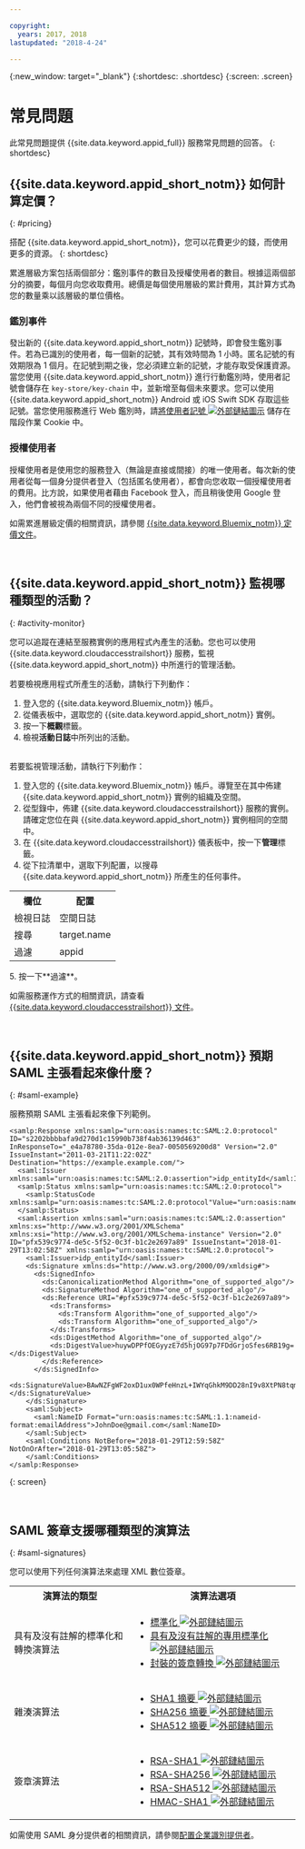 ```yaml
---

copyright:
  years: 2017, 2018
lastupdated: "2018-4-24"

---
```


{:new_window: target="_blank"}
{:shortdesc: .shortdesc}
{:screen: .screen}


# 常見問題

此常見問題提供 {{site.data.keyword.appid_full}} 服務常見問題的回答。
{: shortdesc}


## {{site.data.keyword.appid_short_notm}} 如何計算定價？
{: #pricing}

搭配 {{site.data.keyword.appid_short_notm}}，您可以花費更少的錢，而使用更多的資源。
{: shortdesc}

累進層級方案包括兩個部分：鑑別事件的數目及授權使用者的數目。根據這兩個部分的摘要，每個月向您收取費用。總價是每個使用層級的累計費用，其計算方式為您的數量乘以該層級的單位價格。

### 鑑別事件

發出新的 {{site.data.keyword.appid_short_notm}} 記號時，即會發生鑑別事件。若為已識別的使用者，每一個新的記號，其有效時間為 1 小時。匿名記號的有效期限為 1 個月。在記號到期之後，您必須建立新的記號，才能存取受保護資源。當您使用 {{site.data.keyword.appid_short_notm}} 進行行動鑑別時，使用者記號會儲存在 `key-store/key-chain` 中，並新增至每個未來要求。您可以使用 {{site.data.keyword.appid_short_notm}} Android 或 iOS Swift SDK 存取這些記號。當您使用服務進行 Web 鑑別時，請<a href="https://github.com/ibm-cloud-security/appid-serversdk-nodejs" target="_blank">將使用者記號 <img src="../../icons/launch-glyph.svg" alt="外部鏈結圖示"></a> 儲存在階段作業 Cookie 中。

### 授權使用者

授權使用者是使用您的服務登入（無論是直接或間接）的唯一使用者。每次新的使用者從每一個身分提供者登入（包括匿名使用者），都會向您收取一個授權使用者的費用。比方說，如果使用者藉由 Facebook 登入，而且稍後使用 Google 登入，他們會被視為兩個不同的授權使用者。

如需累進層級定價的相關資訊，請參閱 [{{site.data.keyword.Bluemix_notm}} 定價文件](/docs/billing-usage/how_charged.html#services)。

</br>

## {{site.data.keyword.appid_short_notm}} 監視哪種類型的活動？
{: #activity-monitor}

您可以追蹤在連結至服務實例的應用程式內產生的活動。您也可以使用 {{site.data.keyword.cloudaccesstrailshort}} 服務，監視 {{site.data.keyword.appid_short_notm}} 中所進行的管理活動。

若要檢視應用程式所產生的活動，請執行下列動作：

1. 登入您的 {{site.data.keyword.Bluemix_notm}} 帳戶。
2. 從儀表板中，選取您的 {{site.data.keyword.appid_short_notm}} 實例。
3. 按一下**概觀**標籤。
4. 檢視**活動日誌**中所列出的活動。

</br>
若要監視管理活動，請執行下列動作：

1. 登入您的 {{site.data.keyword.Bluemix_notm}} 帳戶。導覽至在其中佈建 {{site.data.keyword.appid_short_notm}} 實例的組織及空間。
2. 從型錄中，佈建 {{site.data.keyword.cloudaccesstrailshort}} 服務的實例。請確定您位在與 {{site.data.keyword.appid_short_notm}} 實例相同的空間中。
3. 在 {{site.data.keyword.cloudaccesstrailshort}} 儀表板中，按一下**管理**標籤。
4. 從下拉清單中，選取下列配置，以搜尋 {{site.data.keyword.appid_short_notm}} 所產生的任何事件。
<table>
  <tr>
    <th> 欄位</th>
    <th> 配置</th>
  </tr>
  <tr>
    <td>檢視日誌</td>
    <td>空間日誌</td>
  </tr>
  <tr>
    <td>搜尋</td>
    <td>target.name</td>
  </tr>
  <tr>
    <td>過濾</td>
    <td>appid</td>
  </tr>
</table>
5. 按一下**過濾**。

如需服務運作方式的相關資訊，請查看 [{{site.data.keyword.cloudaccesstrailshort}} 文件](/docs/services/cloud-activity-tracker/index.html)。

</br>

## {{site.data.keyword.appid_short_notm}} 預期 SAML 主張看起來像什麼？
{: #saml-example}

服務預期 SAML 主張看起來像下列範例。

```
<samlp:Response xmlns:samlp="urn:oasis:names:tc:SAML:2.0:protocol" ID="s2202bbbbafa9d270d1c15990b738f4ab36139d463" InResponseTo="_e4a78780-35da-012e-8ea7-0050569200d8" Version="2.0" IssueInstant="2011-03-21T11:22:02Z" Destination="https://example.example.com/">
  <saml:Issuer xmlns:saml="urn:oasis:names:tc:SAML:2.0:assertion">idp_entityId</saml:Issuer>
  <samlp:Status xmlns:samlp="urn:oasis:names:tc:SAML:2.0:protocol">
    <samlp:StatusCode  xmlns:samlp="urn:oasis:names:tc:SAML:2.0:protocol"Value="urn:oasis:names:tc:SAML:2.0:status:Success"/>
  </samlp:Status>
  <saml:Assertion xmlns:saml="urn:oasis:names:tc:SAML:2.0:assertion" xmlns:xs="http://www.w3.org/2001/XMLSchema" xmlns:xsi="http://www.w3.org/2001/XMLSchema-instance" Version="2.0" ID="pfx539c9774-de5c-5f52-0c3f-b1c2e2697a89" IssueInstant="2018-01-29T13:02:58Z" xmlns:samlp="urn:oasis:names:tc:SAML:2.0:protocol">
    <saml:Issuer>idp_entityId</saml:Issuer>
    <ds:Signature xmlns:ds="http://www.w3.org/2000/09/xmldsig#">
      <ds:SignedInfo>
        <ds:CanonicalizationMethod Algorithm="one_of_supported_algo"/>
        <ds:SignatureMethod Algorithm="one_of_supported_algo"/>
        <ds:Reference URI="#pfx539c9774-de5c-5f52-0c3f-b1c2e2697a89">
          <ds:Transforms>
            <ds:Transform Algorithm="one_of_supported_algo"/>
            <ds:Transform Algorithm="one_of_supported_algo"/>
          </ds:Transforms>
          <ds:DigestMethod Algorithm="one_of_supported_algo"/>
          <ds:DigestValue>huywDPPfOEGyyzE7d5hjOG97p7FDdGrjoSfes6RB19g=</ds:DigestValue>
        </ds:Reference>
      </ds:SignedInfo>
 <ds:SignatureValue>BAwNZFgWF2oxD1ux0WPfeHnzL+IWYqGhkM9DD28nI9v8XtPN8tqmIb5y4bomaYknmNpWYn7TgNO2Rn/XOq+N9fTZXO2RybaC49iF+zWibRIcNwFKCCpDL6H6jA5eqJX2YKBR+K6Yt2JPoUIRLmqdgm2lMr4Nwq1KYcSzQ/yoV5W0SN/V5t8EfctFoaXVPdtfHVXkwqHeufo+L4gobFt9NRTzXB0SQEClA1L8hQ+/LhY4l46k1D0c34iWjVLZr+ecQyubf7rekOG/R7DjWCFMTke822dR+eJTPWFsHGSPWCDDHFYqB4QMinTvUnsngjY3AssPqIOjeUxjL3p+GXn8IQ==</ds:SignatureValue>
    </ds:Signature>
    <saml:Subject>
      <saml:NameID Format="urn:oasis:names:tc:SAML:1.1:nameid-format:emailAddress">JohnDoe@gmail.com</saml:NameID>
    </saml:Subject>
    <saml:Conditions NotBefore="2018-01-29T12:59:58Z" NotOnOrAfter="2018-01-29T13:05:58Z">
    </saml:Conditions>
</samlp:Response>
```
{: screen}

</br>

## SAML 簽章支援哪種類型的演算法
{: #saml-signatures}

您可以使用下列任何演算法來處理 XML 數位簽章。

<table>
  <tr>
    <th> 演算法的類型</th>
    <th> 演算法選項</th>
  </tr>
  <tr>
    <td>具有及沒有註解的標準化和轉換演算法</td>
    <td><ul><li><a href="http://www.w3.org/TR/2001/REC-xml-c14n-20010315" target="_blank">標準化 <img src="../../icons/launch-glyph.svg" alt="外部鏈結圖示"></a></li>
    <li><a href="http://www.w3.org/2001/10/xml-exc-c14n#" target="_blank">具有及沒有註解的專用標準化 <img src="../../icons/launch-glyph.svg" alt="外部鏈結圖示"></a></li>
    <li><a href=" http://www.w3.org/2000/09/xmldsig#enveloped-signature" target="_blank">封裝的簽章轉換 <img src="../../icons/launch-glyph.svg" alt="外部鏈結圖示"></a></li></ul></td>
  </tr>
  <tr>
    <td>雜湊演算法</td>
    <td><ul><li><a href="http://www.w3.org/2000/09/xmldsig#sha1" target="_blank">SHA1 摘要 <img src="../../icons/launch-glyph.svg" alt="外部鏈結圖示"></a></li>
    <li><a href="http://www.w3.org/2001/04/xmlenc#sha256" target="_blank">SHA256 摘要 <img src="../../icons/launch-glyph.svg" alt="外部鏈結圖示"></a></li>
    <li><a href="http://www.w3.org/2001/04/xmlenc#sha512" target="_blank">SHA512 摘要 <img src="../../icons/launch-glyph.svg" alt="外部鏈結圖示"></a></li></ul></td>
  </tr>
  <tr>
    <td>簽章演算法</td>
    <td><ul><li><a href="http://www.w3.org/2000/09/xmldsig#rsa-sha1" target="_blank">RSA-SHA1 <img src="../../icons/launch-glyph.svg" alt="外部鏈結圖示"></a></li>
    <li><a href="http://www.w3.org/2001/04/xmldsig-more#rsa-sha256" target="_blank">RSA-SHA256 <img src="../../icons/launch-glyph.svg" alt="外部鏈結圖示"></a></li>
    <li><a href="http://www.w3.org/2001/04/xmldsig-more#rsa-sha512" target="_blank">RSA-SHA512 <img src="../../icons/launch-glyph.svg" alt="外部鏈結圖示"></a></li>
    <li><a href="http://www.w3.org/2000/09/xmldsig#hmac-sha1" target="_blank">HMAC-SHA1 <img src="../../icons/launch-glyph.svg" alt="外部鏈結圖示"></a></li></ul></td>
  </tr>
</table>

如需使用 SAML 身分提供者的相關資訊，請參閱[配置企業識別提供者](enterprise.html)。
